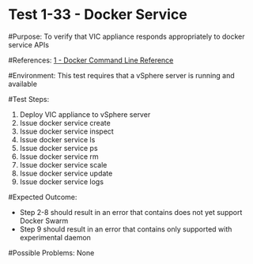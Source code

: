 Test 1-33 - Docker Service
=======

#Purpose:
To verify that VIC appliance responds appropriately to docker service APIs

#References:
[1 - Docker Command Line Reference](https://docs.docker.com/engine/reference/commandline/service/)

#Environment:
This test requires that a vSphere server is running and available

#Test Steps:
1. Deploy VIC appliance to vSphere server
2. Issue docker service create
3. Issue docker service inspect
4. Issue docker service ls
5. Issue docker service ps
6. Issue docker service rm
7. Issue docker service scale
8. Issue docker service update
9. Issue docker service logs

#Expected Outcome:
* Step 2-8 should result in an error that contains does not yet support Docker Swarm
* Step 9 should result in an error that contains only supported with experimental daemon

#Possible Problems:
None